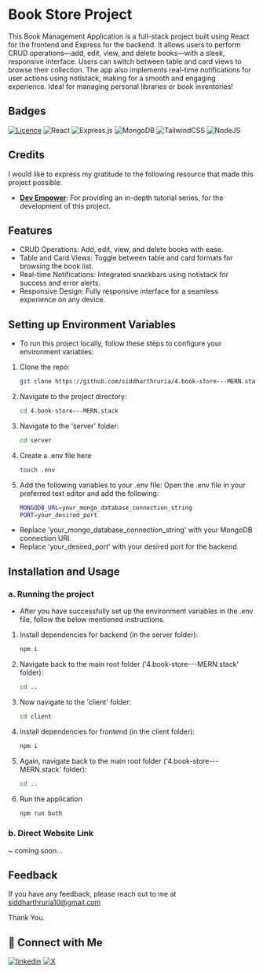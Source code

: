 
# Book Store Project
This Book Management Application is a full-stack project built using React for the frontend and Express for the backend. It allows users to perform CRUD operations—add, edit, view, and delete books—with a sleek, responsive interface. Users can switch between table and card views to browse their collection. The app also implements real-time notifications for user actions using notistack, making for a smooth and engaging experience. Ideal for managing personal libraries or book inventories!


## Badges
[![Licence](https://img.shields.io/github/license/Ileriayo/markdown-badges?style=for-the-badge)](./LICENSE)
![React](https://img.shields.io/badge/react-%2320232a.svg?style=for-the-badge&logo=react&logoColor=%2361DAFB)
![Express.js](https://img.shields.io/badge/express.js-%23404d59.svg?style=for-the-badge&logo=express&logoColor=%2361DAFB)
![MongoDB](https://img.shields.io/badge/MongoDB-%234ea94b.svg?style=for-the-badge&logo=mongodb&logoColor=white)
![TailwindCSS](https://img.shields.io/badge/tailwindcss-%2338B2AC.svg?style=for-the-badge&logo=tailwind-css&logoColor=white)
![NodeJS](https://img.shields.io/badge/node.js-6DA55F?style=for-the-badge&logo=node.js&logoColor=white)
## Credits

I would like to express my gratitude to the following resource that made this project possible:

- **[Dev Empower](https://www.youtube.com/@DevEmpower)**: For providing an in-depth tutorial series, for the development of this project.




## Features

- CRUD Operations: Add, edit, view, and delete books with ease.
- Table and Card Views: Toggle between table and card formats for browsing the book list.
- Real-time Notifications: Integrated snackbars using notistack for success and error alerts.
- Responsive Design: Fully responsive interface for a seamless experience on any device.


## Setting up Environment Variables

- To run this project locally, follow these steps to configure your environment variables:

1. Clone the repo:
   ```bash
   git clone https://github.com/siddharthruria/4.book-store---MERN.stack.git
   ```
   
2. Navigate to the project directory:
   ```bash
   cd 4.book-store---MERN.stack
   ```
   
2. Navigate to the 'server' folder:
   ```bash
   cd server
   ```
   
3. Create a .env file here
   ```bash
   touch .env
   ```
   
4. Add the following variables to your .env file: Open the .env file in your preferred text editor and add the following:
   ```bash
   MONGODB_URL=your_mongo_database_connection_string
   PORT=your_desired_port
   ```
- Replace 'your_mongo_database_connection_string' with your MongoDB connection URI.<br />
- Replace 'your_desired_port' with your desired port for the backend.

## Installation and Usage

### a. Running the project

- After you have successfully set up the environment variables in the .env file, follow the below mentioned instructions.

1. Install dependencies for backend (in the server folder):
   ```bash
   npm i
   ```
2. Navigate back to the main root folder ('4.book-store---MERN.stack' folder):
   ```bash
   cd ..
   ```
   
3. Now navigate to the 'client' folder:
   ```bash
   cd client
   ```
4. Install dependencies for frontend (in the client folder):
   ```bash
   npm i
   ```
   
5. Again, navigate back to the main root folder ('4.book-store---MERN.stack' folder):
   ```bash
   cd ..
   ```

6. Run the application
   ```bash
   npm run both
   ```
### b. Direct Website Link
~ coming soon...
## Feedback

If you have any feedback, please reach out to me at siddharthruria10@gmail.com

Thank You.
## 🔗 Connect with Me
[![linkedin](https://img.shields.io/badge/linkedin-0A66C2?style=for-the-badge&logo=linkedin&logoColor=white)](https://www.linkedin.com/in/ruria-siddharth/)
[![X](https://img.shields.io/badge/X-%23000000.svg?style=for-the-badge&logo=X&logoColor=white)](https://x.com/ruriaxcodes)



